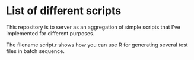 # List of different scripts
This repository is to server as an aggregation of simple scripts that I've implemented for different purposes.

The filename script.r shows how you can use R for generating several test files in batch sequence.
